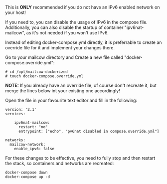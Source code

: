 This is **ONLY** recommended if you do not have an IPv6 enabled network on your host!

If you need to, you can disable the usage of IPv6 in the compose file.
Additionally, you can  also disable the startup of container "ipv6nat-mailcow", as it's not needed if you won't use IPv6.

Instead of editing docker-compose.yml directly, it is preferrable to create an override file for it 
and implement your changes there.

Go to your mailcow directory and Create a new file called "docker-compose.override.yml": 
```
# cd /opt/mailcow-dockerized
# touch docker-compose.override.yml
```
**NOTE:** If you already have an override file, of course don't recreate it, but merge the lines below int your existing one accordingly!

Open the file in your favourite text editor and fill in the following:

```
version: '2.1'
services:

    ipv6nat-mailcow:
      restart: "no"
      entrypoint: ["echo", "pv6nat disabled in compose.override.yml"]
      
networks:
  mailcow-network:
    enable_ipv6: false
```

For these changes to be effective, you need to fully stop and then restart the stack, so containers and networks are recreated:
```
docker-compose down
docker-compose up -d
```

